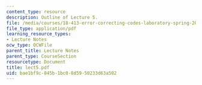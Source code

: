 ```yaml
---
content_type: resource
description: Outline of Lecture 5.
file: /media/courses/18-413-error-correcting-codes-laboratory-spring-2004/bae1bf9c845b1bc08d5950233d63a502_lect5.pdf
file_type: application/pdf
learning_resource_types:
- Lecture Notes
ocw_type: OCWFile
parent_title: Lecture Notes
parent_type: CourseSection
resourcetype: Document
title: lect5.pdf
uid: bae1bf9c-845b-1bc0-8d59-50233d63a502
---
```

